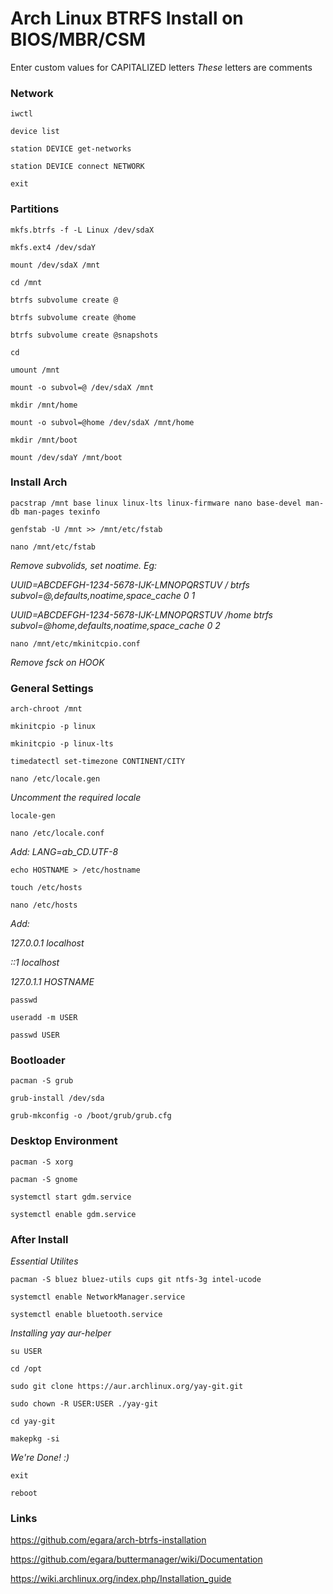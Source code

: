 # Arch Linux BTRFS Install on BIOS/MBR/CSM
Enter custom values for CAPITALIZED letters
*These* letters are comments

### Network
`iwctl`

`device list`

`station DEVICE get-networks`

`station DEVICE connect NETWORK`

`exit`

### Partitions
`mkfs.btrfs -f -L Linux /dev/sdaX`

`mkfs.ext4 /dev/sdaY`

`mount /dev/sdaX /mnt`

`cd /mnt`

`btrfs subvolume create @`

`btrfs subvolume create @home`

`btrfs subvolume create @snapshots`

`cd`

`umount /mnt`

`mount -o subvol=@ /dev/sdaX /mnt`

`mkdir /mnt/home`

`mount -o subvol=@home /dev/sdaX /mnt/home`

`mkdir /mnt/boot`

`mount /dev/sdaY /mnt/boot`

### Install Arch
`pacstrap /mnt base linux linux-lts linux-firmware nano base-devel man-db man-pages texinfo`

`genfstab -U /mnt >> /mnt/etc/fstab`


`nano /mnt/etc/fstab`

*Remove subvolids, set noatime. Eg:*

*UUID=ABCDEFGH-1234-5678-IJK-LMNOPQRSTUV / btrfs subvol=@,defaults,noatime,space_cache 0 1*

*UUID=ABCDEFGH-1234-5678-IJK-LMNOPQRSTUV /home btrfs subvol=@home,defaults,noatime,space_cache 0 2*


`nano /mnt/etc/mkinitcpio.conf`

*Remove fsck on HOOK*


### General Settings
`arch-chroot /mnt`

`mkinitcpio -p linux`

`mkinitcpio -p linux-lts`


`timedatectl set-timezone CONTINENT/CITY`

`nano /etc/locale.gen`

*Uncomment the required locale*

`locale-gen`

`nano /etc/locale.conf`

*Add: LANG=ab_CD.UTF-8*


`echo HOSTNAME > /etc/hostname`

`touch /etc/hosts`

`nano /etc/hosts`

*Add:*

*127.0.0.1	localhost*

*::1		localhost*

*127.0.1.1	HOSTNAME*


`passwd`

`useradd -m USER`

`passwd USER`

### Bootloader
`pacman -S grub`

`grub-install /dev/sda`

`grub-mkconfig -o /boot/grub/grub.cfg`

### Desktop Environment
`pacman -S xorg`

`pacman -S gnome`

`systemctl start gdm.service`

`systemctl enable gdm.service`

### After Install
*Essential Utilites*

`pacman -S bluez bluez-utils cups git ntfs-3g intel-ucode`

`systemctl enable NetworkManager.service`

`systemctl enable bluetooth.service`

*Installing yay aur-helper*

`su USER`

`cd /opt`

`sudo git clone https://aur.archlinux.org/yay-git.git`

`sudo chown -R USER:USER ./yay-git`

`cd yay-git`

`makepkg -si`


*We're Done! :)*

`exit`

`reboot`

### Links
https://github.com/egara/arch-btrfs-installation

https://github.com/egara/buttermanager/wiki/Documentation

https://wiki.archlinux.org/index.php/Installation_guide
